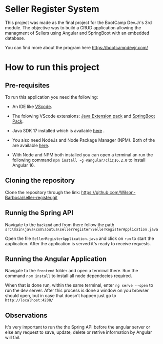 # Seller Register System

This project was made as the final project for the BootCamp Dev.Jr's 3rd module. The objective was to build a CRUD application allowing the managment of Sellers using Angular and SpringBoot with an embedded database.

You can find more about the program here https://bootcampdevjr.com/

# How to run this project

## Pre-requisites
To run this application you need the following:

- An IDE like [VScode](https://code.visualstudio.com).

- The folowing VScode extensions: [Java Extension pack](https://marketplace.visualstudio.com/items?itemName=vscjava.vscode-java-pack) and [SpringBoot Pack](https://marketplace.visualstudio.com/items?itemName=vmware.vscode-boot-dev-pack).

- Java SDK 17 installed which is available [here](https://www.oracle.com/java/technologies/javase/jdk17-archive-downloads.html) .

- You also need NodeJs and Node Package Manager (NPM). Both of the are available [here](https://nodejs.org/en/download/current).

- With Node and NPM both installed you can open a terminal an run the following command `npm install -g @angular/cli@16.2.0` to install Angular 16.

## Cloning the repository
Clone the repository through the link: https://github.com/Wilson-Barbosa/seller-register.git

## Runnig the Spring API
Navigate to the `backend` and from there follow the path `src\main\java\com\abutua\sellerregister\SellerRegisterApplication.java`

Open the file `SellerRegisterApplication.java` and click on `run` to start the application. After the application is served it's ready to receive requests.
 
## Running the Angular Application
Navigate to the `frontend` folder and open a terminal there. Run the command `npm install` to install all node dependecies required.

When that is done run, within the same terminal, enter `ng serve --open` to run the dev server. After this process is done a window on you browser should open, but in case that doesn't happen just go to `http://localhost:4200/`

## Observations
It's very important to run the the Spring API before the angular server or else any request to save, update, delete or retrive information by Angular will fail.

